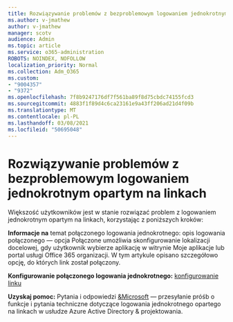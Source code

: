 ```yaml
---
title: Rozwiązywanie problemów z bezproblemowym logowaniem jednokrotnym opartym na linkach
ms.author: v-jmathew
author: v-jmathew
manager: scotv
audience: Admin
ms.topic: article
ms.service: o365-administration
ROBOTS: NOINDEX, NOFOLLOW
localization_priority: Normal
ms.collection: Adm_O365
ms.custom:
- "9004357"
- "9372"
ms.openlocfilehash: 7f8b9247176df7f561ba89f8d75cbdc74155fcd3
ms.sourcegitcommit: 4883f1f89d4c6ca23161e9a43ff206ad21d4f09b
ms.translationtype: MT
ms.contentlocale: pl-PL
ms.lasthandoff: 03/08/2021
ms.locfileid: "50695048"
---
```

# <a name="troubleshoot-link-based-seamless-single-sign-on-sso-issues"></a>Rozwiązywanie problemów z bezproblemowym logowaniem jednokrotnym opartym na linkach

Większość użytkowników jest w stanie rozwiązać problem z logowaniem jednokrotnym opartym na linkach, korzystając z poniższych kroków:

**Informacje na** temat połączonego logowania jednokrotnego: [](https://docs.microsoft.com/azure/active-directory/manage-apps/configure-linked-sign-on) opis logowania połączonego — opcja Połączone umożliwia skonfigurowanie lokalizacji docelowej, gdy użytkownik wybierze aplikację w witrynie Moje aplikacje lub portal usługi Office 365 organizacji. W tym artykule opisano szczegółowo opcję, do których link został połączony.

**Konfigurowanie połączonego logowania jednokrotnego:** [konfigurowanie linku](https://docs.microsoft.com/azure/active-directory/manage-apps/configure-linked-sign-on#configure-link)

**Uzyskaj pomoc:** Pytania i odpowiedzi [&Microsoft](https://docs.microsoft.com/answers/topics/azure-ad-single-sign-on.html) — przesyłanie próśb o funkcje i pytania techniczne dotyczące logowania jednokrotnego opartego na linkach w usłudze Azure Active Directory & projektowania.
